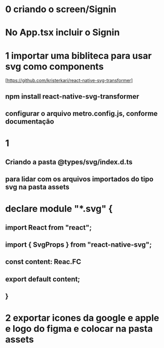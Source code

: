 # 0 criando o screen/Signin
# No App.tsx incluir o Signin

# 1 importar uma bibliteca para usar svg como components
[https://github.com/kristerkari/react-native-svg-transformer]
## npm install react-native-svg-transformer
## configurar o arquivo metro.config.js, conforme documentação

# 1
## Criando a pasta @types/svg/index.d.ts
## para lidar com os arquivos importados do tipo svg na pasta assets
# declare module "*.svg" {
##    import React from "react";
##    import { SvgProps } from "react-native-svg";
##    const content: Reac.FC<SvgProps>
##    export default content;
## }
# 2 exportar icones da google e apple e logo do figma e colocar na pasta assets

